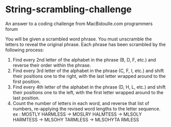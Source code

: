 # String-scrambling-challenge

An answer to a coding challenge from MacBidoulle.com programmers forum

You will be given a scrambled word phrase. You must unscramble the letters to reveal the original phrase. Each phrase has been scrambled by the following process:
1) Find every 2nd letter of the alphabet in the phrase (B, D, F, etc.) and reverse their order within the phrase.
2) Find every 3rd letter of the alphabet in the phrase (C, F, I, etc.) and shift their positions one to the right, with the last letter wrapped around to the first position.
3) Find every 4th letter of the alphabet in the phrase (D, H, L, etc.) and shift their positions one to the left, with the first letter wrapped around to the last position. 
4) Count the number of letters in each word, and reverse that list of numbers, re-applying the revised word lengths to the letter sequence.
ex : MOSTLY HARMLESS -> MOSLRY HALMTESS -> MLSOLY HARMTESS -> MLSOHY TARMLESS -> MLSOHYTA RMLESS

